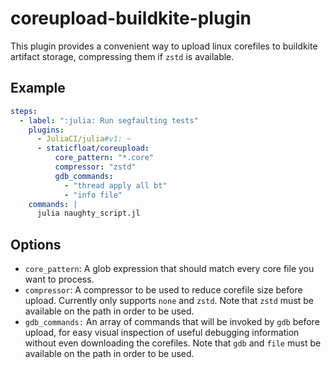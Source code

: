 # coreupload-buildkite-plugin

This plugin provides a convenient way to upload linux corefiles to buildkite artifact storage, compressing them if `zstd` is available.

## Example

```yaml
steps:
  - label: ":julia: Run segfaulting tests"
    plugins:
      - JuliaCI/julia#v1: ~
      - staticfloat/coreupload:
          core_pattern: "*.core"
          compressor: "zstd"
          gdb_commands:
            - "thread apply all bt"
            - "info file"
    commands: |
      julia naughty_script.jl
```

## Options

* `core_pattern`: A glob expression that should match every core file you want to process.
* `compressor`: A compressor to be used to reduce corefile size before upload.  Currently only supports `none` and `zstd`.  Note that `zstd` must be available on the path in order to be used.
* `gdb_commands:` An array of commands that will be invoked by `gdb` before upload, for easy visual inspection of useful debugging information without even downloading the corefiles.  Note that `gdb` and `file` must be available on the path in order to be used.
